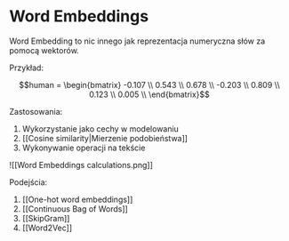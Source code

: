 # Word Embeddings

Word Embedding to nic innego jak reprezentacja numeryczna słów za pomocą wektorów.

Przykład:

$$human = \begin{bmatrix} -0.107 \\ 0.543 \\ 0.678 \\ -0.203 \\ 0.809 \\ 0.123 \\ 0.005 \\ \end{bmatrix}$$

Zastosowania:

1. Wykorzystanie jako cechy w modelowaniu
2. [[Cosine similarity|Mierzenie podobieństwa]]
3. Wykonywanie operacji na tekście

![[Word Embeddings calculations.png]]

Podejścia:

1. [[One-hot word embeddings]]
2. [[Continuous Bag of Words]]
3. [[SkipGram]]
4. [[Word2Vec]]